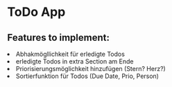 # ToDo App

## Features to implement:

<li>Abhakmögllichkeit für erledigte Todos</li>
<li>erledigte Todos in extra Section am Ende</li>
<li>Priorisierungsmöglichkeit hinzufügen (Stern? Herz?)</li>
<li>Sortierfunktion für Todos (Due Date, Prio, Person)</li>
